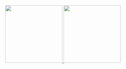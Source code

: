 <div align="center">
  <a href="https://github.com/Henrique307">
    <img height="180em" src="https://github-readme-stats.vercel.app/api?username=Henrique307&show_icons=true&theme=github_dark&include_all_commits=true&count_private=true"/>
    <img height="180em" src="https://github-readme-stats.vercel.app/api/top-langs/?username=Henrique307&layout=compact&langs_count=6&theme=github_dark"/>
</div>
